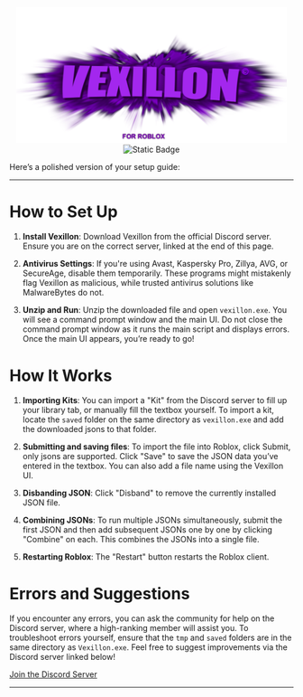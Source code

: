 <p align="center">
  <img src="https://github.com/b4phob/vexillon/raw/main/pics/vexillon.png" width="480" alt="Image">
  <br>
  <img alt="Static Badge" src="https://img.shields.io/badge/1.1.0-green?label=Version">
</p>

Here’s a polished version of your setup guide:

---

<h1>How to Set Up</h1>

1. **Install Vexillon**: Download Vexillon from the official Discord server. Ensure you are on the correct server, linked at the end of this page.

2. **Antivirus Settings**: If you're using Avast, Kaspersky Pro, Zillya, AVG, or SecureAge, disable them temporarily. These programs might mistakenly flag Vexillon as malicious, while trusted antivirus solutions like MalwareBytes do not.

3. **Unzip and Run**: Unzip the downloaded file and open `vexillon.exe`. You will see a command prompt window and the main UI. Do not close the command prompt window as it runs the main script and displays errors. Once the main UI appears, you’re ready to go!

<h1>How It Works</h1>

1. **Importing Kits**: You can import a "Kit" from the Discord server to fill up your library tab, or manually fill the textbox yourself. To import a kit, locate the `saved` folder on the same directory as `vexillon.exe` and add the downloaded jsons to that folder.

2. **Submitting and saving files**: To import the file into Roblox, click Submit, only jsons are supported. Click "Save" to save the JSON data you’ve entered in the textbox. You can also add a file name using the Vexillon UI.

3. **Disbanding JSON**: Click "Disband" to remove the currently installed JSON file.

4. **Combining JSONs**: To run multiple JSONs simultaneously, submit the first JSON and then add subsequent JSONs one by one by clicking "Combine" on each. This combines the JSONs into a single file.

5. **Restarting Roblox**: The "Restart" button restarts the Roblox client.

<h1>Errors and Suggestions</h1>

If you encounter any errors, you can ask the community for help on the Discord server, where a high-ranking member will assist you. To troubleshoot errors yourself, ensure that the `tmp` and `saved` folders are in the same directory as `Vexillon.exe`. Feel free to suggest improvements via the Discord server linked below!

[Join the Discord Server](https://discord.gg/fFvcJJZuzE)

---
